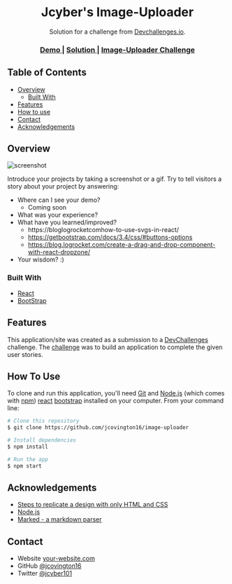 <!-- Still a work in progress  -->

<h1 align="center">Jcyber's Image-Uploader</h1>

<div align="center">
   Solution for a challenge from  <a href="http://devchallenges.io" target="_blank">Devchallenges.io</a>.
</div>

<div align="center">
  <h3>
    <a href="https://{your-demo-link.your-domain}">
      Demo
    </a>
    <span> | </span>
    <a href="https://{your-url-to-the-solution}">
      Solution
    </a>
    <span> | </span>
    <a href="https://devchallenges.io/challenges/O2iGT9yBd6xZBrOcVirx">
      Image-Uploader Challenge
    </a>
  </h3>
</div>

<!-- TABLE OF CONTENTS -->

## Table of Contents

- [Overview](#overview)
  - [Built With](#built-with)
- [Features](#features)
- [How to use](#how-to-use)
- [Contact](#contact)
- [Acknowledgements](#acknowledgements)

<!-- OVERVIEW -->

## Overview

![screenshot](https://user-images.githubusercontent.com/16707738/92399059-5716eb00-f132-11ea-8b14-bcacdc8ec97b.png)

Introduce your projects by taking a screenshot or a gif. Try to tell visitors a story about your project by answering:

- Where can I see your demo?
  - Coming soon
- What was your experience?
- What have you learned/improved?
  - https://bloglogrocketcomhow-to-use-svgs-in-react/
  - https://getbootstrap.com/docs/3.4/css/#buttons-options
  - https://blog.logrocket.com/create-a-drag-and-drop-component-with-react-dropzone/
- Your wisdom? :)

### Built With

<!-- This section should list any major frameworks that you built your project using. Here are a few examples.-->

- [React](https://reactjs.org/)
- [BootStrap](https://getbootstrap.com/docs/3.4/css/#buttons-options)

## Features

<!-- List the features of your application or follow the template. Don't share the figma file here :) -->

This application/site was created as a submission to a [DevChallenges](https://devchallenges.io/challenges) challenge. The [challenge](https://devchallenges.io/challenges/O2iGT9yBd6xZBrOcVirx) was to build an application to complete the given user stories.

## How To Use

<!-- Example: -->

To clone and run this application, you'll need [Git](https://git-scm.com) and [Node.js](https://nodejs.org/en/download/) (which comes with [npm](http://npmjs.com)) [react](https://github.com/facebook/react/) [bootstrap](https://react-bootstrap.github.io/getting-started/introduction/) installed on your computer. From your command line:

```bash
# Clone this repository
$ git clone https://github.com/jcovington16/image-uploader

# Install dependencies
$ npm install

# Run the app
$ npm start
```

## Acknowledgements

<!-- This section should list any articles or add-ons/plugins that helps you to complete the project. This is optional but it will help you in the future. For example -->

- [Steps to replicate a design with only HTML and CSS](https://devchallenges-blogs.web.app/how-to-replicate-design/)
- [Node.js](https://nodejs.org/)
- [Marked - a markdown parser](https://github.com/chjj/marked)

## Contact

- Website [your-website.com](https://{your-web-site-link})
- GitHub [@jcovington16](https://{github.com/jcovington16})
- Twitter [@jcyber101](https://{twitter.com/jcyber101})
